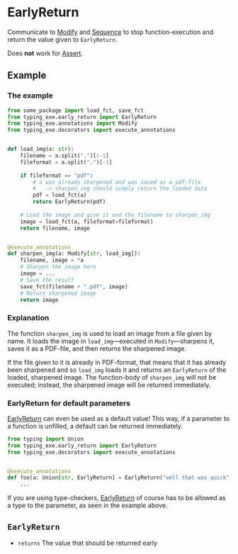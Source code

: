 # EarlyReturn

Communicate to [Modify](https://snimu.github.io/typing-exe/modify) 
and [Sequence](https://snimu.github.io/typing-exe/sequence) to stop function-execution and return the value given to 
`EarlyReturn`.

Does **not** work for [Assert](https://snimu.github.io/typing-exe/assert).

## Example

### The example

```python
from some_package import load_fct, save_fct
from typing_exe.early_return import EarlyReturn
from typing_exe.annotations import Modify
from typing_exe.decorators import execute_annotations


def load_img(a: str):
    filename = a.split(".")[:-1]
    fileformat = a.split(".")[-1]
    
    if fileformat == "pdf":
        # a was already sharpened and was saved as a pdf-file 
        #   -> sharpen_img should simply return the loaded data
        pdf = load_fct(a)
        return EarlyReturn(pdf)
    
    # Load the image and give it and the filename to sharpen_img
    image = load_fct(a, fileformat=fileformat)
    return filename, image


@execute_annotations
def sharpen_img(a: Modify[str, load_img]):
    filename, image = *a
    # Sharpen the image here 
    image = ... 
    # Save the result
    save_fct(filename + ".pdf", image)
    # Return sharpened image
    return image
```

### Explanation

The function `sharpen_img` is used to load an image from a file given by name. It loads the image
in `load_img`&mdash;executed in `Modify`&mdash;sharpens it, saves it as a PDF-file, and then returns
the sharpened image. 

If the file given to it is already in PDF-format, that means that it has already been
sharpened and so `load_img` loads it and returns an `EarlyReturn` of the loaded, sharpened image. The 
function-body of `sharpen_img` will not be executed; instead, the sharpened image will be returned immediately.


### EarlyReturn for default parameters

[EarlyReturn](https://snimu.github.io/typing-exe/early_return/) can even be used as a default value!
This way, if a parameter to a function is unfilled, a default can be returned immediately. 

```python
from typing import Union
from typing_exe.early_return import EarlyReturn
from typing_exe.decorators import execute_annotations


@execute_annotations
def foo(a: Union[str, EarlyReturn] = EarlyReturn("well that was quick")):
    ...
```

If you are using type-checkers, [EarlyReturn](https://snimu.github.io/typing-exe/early_return/) of course
has to be allowed as a type to the parameter, as seen in the example above.


## `EarlyReturn`

- `returns` The value that should be returned early
